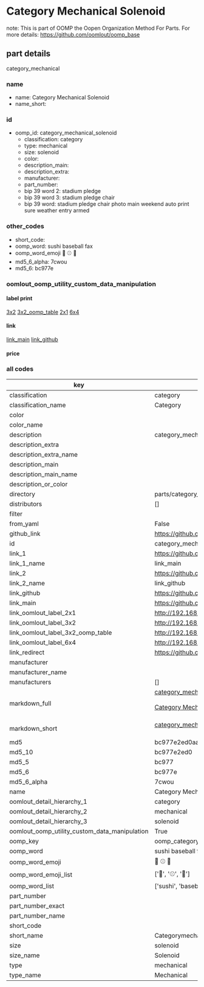 # Category Mechanical Solenoid  

note: This is part of OOMP the Oopen Organization Method For Parts. For more details: https://github.com/oomlout/oomp_base

##  part details
  



category_mechanical



### name
* name: Category Mechanical Solenoid
* name_short: 
### id
* oomp_id: category_mechanical_solenoid
  * classification: category
  * type: mechanical
  * size: solenoid
  * color: 
  * description_main: 
  * description_extra: 
  * manufacturer: 
  * part_number: 
  * bip 39 word 2: stadium pledge
  * bip 39 word 3: stadium pledge chair
  * bip 39 word: stadium pledge chair photo main weekend auto print sure weather entry armed

### other_codes
* short_code: 
* oomp_word: sushi baseball fax
* oomp_word_emoji :sushi: :baseball: :fax:
* md5_6_alpha: 7cwou
* md5_6: bc977e






### oomlout_oomp_utility_custom_data_manipulation
#### label print
[3x2](http://192.168.1.245:1112/?label=oomp%207cwou)
[3x2_oomp_table](http://192.168.1.108:1112/?label=oomp%207cwou)
[2x1](http://192.168.1.242:1112/?label=oomp%207cwou)
[6x4](http://192.168.1.55:1112/?label=oomp%207cwou)    

#### link

[link_main](https://github.com/oomlout/oomlout_oomp_version_1_messy/tree/main/parts/category_mechanical_solenoid) [link_github](https://github.com/oomlout/oomlout_oomp_version_1_messy/tree/main/parts/category_mechanical_solenoid)                             

#### price







### all codes 
| key | value |  
| --- | --- |  
| classification | category |  
| classification_name | Category |  
| color |  |  
| color_name |  |  
| description | category_mechanical |  
| description_extra |  |  
| description_extra_name |  |  
| description_main |  |  
| description_main_name |  |  
| description_or_color |   |  
| directory | parts/category_mechanical_solenoid |  
| distributors | [] |  
| filter |  |  
| from_yaml | False |  
| github_link | https://github.com/oomlout/oomlout_oomp_part_src/tree/main/parts/category_mechanical_solenoid |  
| id | category_mechanical_solenoid |  
| link_1 | https://github.com/oomlout/oomlout_oomp_version_1_messy/tree/main/parts/category_mechanical_solenoid |  
| link_1_name | link_main |  
| link_2 | https://github.com/oomlout/oomlout_oomp_version_1_messy/tree/main/parts/category_mechanical_solenoid |  
| link_2_name | link_github |  
| link_github | https://github.com/oomlout/oomlout_oomp_version_1_messy/tree/main/parts/category_mechanical_solenoid |  
| link_main | https://github.com/oomlout/oomlout_oomp_version_1_messy/tree/main/parts/category_mechanical_solenoid |  
| link_oomlout_label_2x1 | http://192.168.1.242:1112/?label=oomp%207cwou |  
| link_oomlout_label_3x2 | http://192.168.1.245:1112/?label=oomp%207cwou |  
| link_oomlout_label_3x2_oomp_table | http://192.168.1.108:1112/?label=oomp%207cwou |  
| link_oomlout_label_6x4 | http://192.168.1.55:1112/?label=oomp%207cwou |  
| link_redirect | https://github.com/oomlout/oomlout_oomp_version_1_messy/tree/main/parts/category_mechanical_solenoid |  
| manufacturer |  |  
| manufacturer_name |  |  
| manufacturers | [] |  
| markdown_full | [category_mechanical_solenoid](none)<br>[](none)<br>[Category Mechanical Solenoid](none)<br><br> |  
| markdown_short | [category_mechanical_solenoid](none)<br><br> |  
| md5 | bc977e2ed0aac1f3e4432a3a4ba9a69f |  
| md5_10 | bc977e2ed0 |  
| md5_5 | bc977 |  
| md5_6 | bc977e |  
| md5_6_alpha | 7cwou |  
| name | Category Mechanical Solenoid |  
| oomlout_detail_hierarchy_1 | category |  
| oomlout_detail_hierarchy_2 | mechanical |  
| oomlout_detail_hierarchy_3 | solenoid |  
| oomlout_oomp_utility_custom_data_manipulation | True |  
| oomp_key | oomp_category_mechanical_solenoid |  
| oomp_word | sushi baseball fax |  
| oomp_word_emoji | :sushi: :baseball: :fax: |  
| oomp_word_emoji_list | [':sushi:', ':baseball:', ':fax:'] |  
| oomp_word_list | ['sushi', 'baseball', 'fax'] |  
| part_number |  |  
| part_number_exact |  |  
| part_number_name |  |  
| short_code |  |  
| short_name | Categorymechanical |  
| size | solenoid |  
| size_name | Solenoid |  
| type | mechanical |  
| type_name | Mechanical |  
